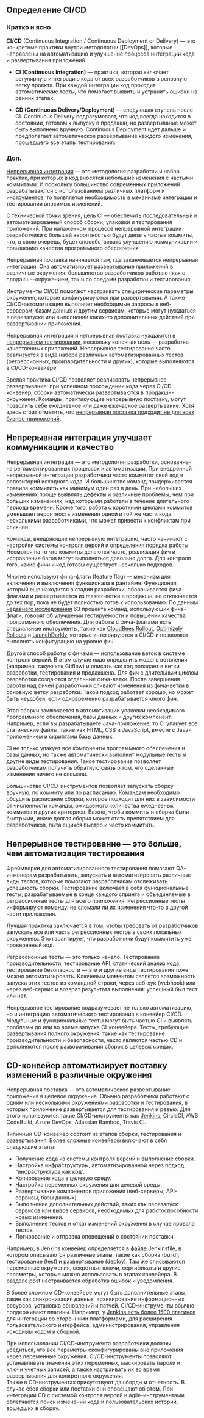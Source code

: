## Определение CI/CD
### Кратко и ясно
**CI/CD** (Continuous Integration / Continuous Deployment or Delivery) — это конкретные практики внутри методологии [[DevOps]], которые направлены на автоматизацию и улучшение процесса интеграции кода и развертывания приложений.

- **CI (Continuous Integration)** — практика, которая включает регулярную интеграцию кода от всех разработчиков в основную ветку проекта. При каждой интеграции код проходит автоматические тесты, что помогает выявить и устранить ошибки на ранних этапах.
    
- **CD (Continuous Delivery/Deployment)** — следующая ступень после CI. Continuous Delivery подразумевает, что код всегда находится в состоянии, готовом к выпуску в продакшн, но развертывание может быть выполнено вручную. Continuous Deployment идет дальше и предполагает автоматическое развертывание каждого изменения, прошедшего все этапы тестирования.

### Доп.
[Непрерывная интеграция](https://www.infoworld.com/article/3295900/what-is-continuous-integration-ci-faster-better-software-development.html) — это методология разработки и набор практик, при которых в код вносятся небольшие изменения с частыми коммитами. И поскольку большинство современных приложений разрабатываются с использованием различных платформ и инструментов, то появляется необходимость в механизме интеграции и тестировании вносимых изменений.  
  
С технической точки зрения, цель CI — обеспечить последовательный и автоматизированный способ сборки, упаковки и тестирования приложений. При налаженном процессе непрерывной интеграции разработчики с большей вероятностью будут делать частые коммиты, что, в свою очередь, будет способствовать улучшению коммуникации и повышению качества программного обеспечения.  
  
Непрерывная поставка начинается там, где заканчивается непрерывная интеграция. Она автоматизирует развертывание приложений в различные окружения: большинство разработчиков работают как с продакшн-окружением, так и со средами разработки и тестирования.  
  
Инструменты CI/CD помогают настраивать специфические параметры окружения, которые конфигурируются при развертывании. А также CI/CD-автоматизация выполняет необходимые запросы к веб-серверам, базам данных и другим сервисам, которые могут нуждаться в перезапуске или выполнении каких-то дополнительных действий при развертывании приложения.  
  
Непрерывная интеграция и непрерывная поставка нуждаются в [непрерывном тестировании](https://www.infoworld.com/article/3289104/how-to-align-test-automation-with-agile-and-devops.html), поскольку конечная цель — разработка качественных приложений. Непрерывное тестирование часто реализуется в виде набора различных автоматизированных тестов (регрессионных, производительности и других), которые выполняются в CI/CD-конвейере.  
  
Зрелая практика CI/CD позволяет реализовать непрерывное развертывание: при успешном прохождении кода через CI/CD-конвейер, сборки автоматически развертываются в продакшн-окружении. Команды, практикующие непрерывную поставку, могут позволить себе ежедневное или даже ежечасное развертывание. Хотя здесь стоит отметить, что [непрерывная поставка подходит не для всех бизнес-приложений](http://blogs.starcio.com/2017/04/continuous-deployment-right-for-your-business.html).  
  

## Непрерывная интеграция улучшает коммуникации и качество

  
Непрерывная интеграция — это методология разработки, основанная на регламентированных процессах и автоматизации. При внедренной непрерывной интеграции разработчики часто коммитят свой код в репозиторий исходного кода. И большинство команд придерживается правила коммитить как минимум один раз в день. При небольших изменениях проще выявлять дефекты и различные проблемы, чем при больших изменениях, над которыми работали в течение длительного периода времени. Кроме того, работа с короткими циклами коммитов уменьшает вероятность изменения одной и той же части кода несколькими разработчиками, что может привести к конфликтам при слиянии.  
  
Команды, внедряющие непрерывную интеграцию, часто начинают с настройки системы контроля версий и определения порядка работы. Несмотря на то что коммиты делаются часто, реализация фич и исправление багов могут выполняться довольно долго. Для контроля того, какие фичи и код готовы существует несколько подходов.  
  
Многие используют фича-флаги (feature flag) — механизм для включения и выключения функционала в рантайме. Функционал, который еще находится в стадии разработки, оборачивается фича-флагами и развертывается из master-ветки в продакшн, но отключается до тех пор, пока не будет полностью готов к использованию. По данным [недавнего исследования](https://www.atlassian.com/software-development/practices) 63 процента команд, использующих фича-флаги, говорят об улучшении тестируемости и повышении качества программного обеспечения. Для работы с фича-флагами есть специальные инструменты, такие как [CloudBees Rollout](https://rollout.io/), [Optimizely Rollouts](https://www.optimizely.com/rollouts/?ref=nav) и [LaunchDarkly](https://launchdarkly.com/), которые интегрируются в CI/CD и позволяют выполнять конфигурацию на уровне фич.  
  
Другой способ работы с фичами — использование веток в системе контроля версий. В этом случае надо определить модель ветвления (например, такую как Gitflow) и описать как код попадает в ветки разработки, тестирования и продакшена. Для фич с длительным циклом разработки создаются отдельные фича-ветки. После завершения работы над фичей разработчики сливают изменения из фича-ветки в основную ветку разработки. Такой подход работает хорошо, но может быть неудобен, если одновременно разрабатывается много фич.  
  
Этап сборки заключается в автоматизации упаковки необходимого программного обеспечения, базы данных и других компонент. Например, если вы разрабатываете Java-приложение, то CI упакует все статические файлы, такие как HTML, CSS и JavaScript, вместе с Java-приложением и скриптами базы данных.  
  
CI не только упакует все компоненты программного обеспечения и базы данных, но также автоматически выполнит модульные тесты и другие виды тестирования. Такое тестирование позволяет разработчикам получить обратную связь о том, что сделанные изменения ничего не сломали.  
  
Большинство CI/CD-инструментов позволяет запускать сборку вручную, по коммиту или по расписанию. Командам необходимо обсудить расписание сборки, которое подходит для них в зависимости от численности команды, ожидаемого количества ежедневных коммитов и других критериев. Важно, чтобы коммиты и сборка были быстрыми, иначе долгая сборка может стать препятствием для разработчиков, пытающихся быстро и часто коммитить.  
  

## Непрерывное тестирование — это больше, чем автоматизация тестирования

  
Фреймворки для автоматизированного тестирования помогают QA-инженерам разрабатывать, запускать и автоматизировать различные виды тестов, которые помогают разработчикам отслеживать успешность сборки. Тестирование включает в себя функциональные тесты, разрабатываемые в конце каждого спринта и объединяемые в регрессионные тесты для всего приложения. Регрессионные тесты информируют команду: не сломали ли их изменения что-то в другой части приложения.  
  
Лучшая практика заключается в том, чтобы требовать от разработчиков запускать все или часть регрессионных тестов в своих локальных окружениях. Это гарантирует, что разработчики будут коммитить уже проверенный код.  
  
Регрессионные тесты — это только начало. Тестирование производительности, тестирование API, статический анализ кода, тестирование безопасности — эти и другие виды тестирования тоже можно автоматизировать. Ключевым моментом является возможность запуска этих тестов из командной строки, через веб-хук (webhook) или через веб-сервис и возврат результата выполнения: успешный был тест или нет.  
  
Непрерывное тестирование подразумевает не только автоматизацию, но и интеграцию автоматического тестирования в конвейер CI/CD. Модульные и функциональные тесты могут быть частью CI и выявлять проблемы до или во время запуска CI-конвейера. Тесты, требующие развертывания полного окружения, такие как тестирование производительности и безопасности, часто являются частью CD и выполняются после разворачивания сборок в целевых средах.  
  

## CD-конвейер автоматизирует поставку изменений в различные окружения

  
Непрерывная поставка — это автоматическое развертывание приложения в целевое окружение. Обычно разработчики работают с одним или несколькими окружениями разработки и тестирования, в которых приложение развертывается для тестирования и ревью. Для этого используются такие CI/CD-инструменты как [Jenkins](https://www.infoworld.com/article/3239666/devops/what-is-jenkins-the-ci-server-explained.html), CircleCI, AWS CodeBuild, Azure DevOps, Atlassian Bamboo, Travis CI.  
  
Типичный CD-конвейер состоит из этапов сборки, тестирования и развертывания. Более сложные конвейеры включают в себя следующие этапы:  
  

- Получение кода из системы контроля версий и выполнение сборки.
- Настройка инфраструктуры, автоматизированной через подход “инфраструктура как код”.
- Копирование кода в целевую среду.
- Настройка переменных окружения для целевой среды.
- Развертывание компонентов приложения (веб-серверы, API-сервисы, базы данных).
- Выполнение дополнительных действий, таких как перезапуск сервисов или вызов сервисов, необходимых для работоспособности новых изменений.
- Выполнение тестов и откат изменений окружения в случае провала тестов.
- Логирование и отправка оповещений о состоянии поставки.

  
Например, в Jenkins конвейер определяется в [файле](https://jenkins.io/doc/book/pipeline/jenkinsfile/) Jenkinsfile, в котором описываются различные этапы, такие как сборка (build), тестирование (test) и развертывание (deploy). Там же описываются переменные окружения, секретные ключи, сертификаты и другие параметры, которые можно использовать в этапах конвейера. В разделе post настраивается обработка ошибок и уведомления.  
  
В более сложном CD-конвейере могут быть дополнительные этапы, такие как синхронизация данных, архивирование информационных ресурсов, установка обновлений и патчей. CI/CD-инструменты обычно поддерживают плагины. Например, у [Jenkins есть более 1500 плагинов](https://plugins.jenkins.io/) для интеграции со сторонними платформами, для расширения пользовательского интерфейса, администрирования, управления исходным кодом и сборкой.  
  
При использовании CI/CD-инструмента разработчики должны убедиться, что все параметры сконфигурированы вне приложения через переменные окружения. CI/CD-инструменты позволяют устанавливать значения этих переменных, маскировать пароли и ключи учетных записей, а также настраивать их во время развертывания для конкретного окружения.  
Также в CD-инструментах присутствуют дашборды и отчетность. В случае сбоя сборки или поставки они оповещают об этом. При интеграции CD с системой контроля версий и agile-инструментами облегчается поиск изменений кода и пользовательских историй, вошедших в сборку.
